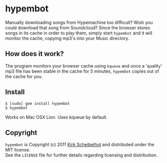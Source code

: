 # hypembot

Manually downloading songs from Hypemachine too difficult? Wish you could
download that song from Soundcloud? Since the browser stores songs in its cache
in order to play them, simply start `hypembot` and it will monitor the cache,
copying mp3's into your Music directory.

## How does it work?

The program monitors your browser cache using `kqueue` and once a 'quality' mp3
file has been stable in the cache for 5 minutes, `hypembot` copies out of the
cache for you.

## Install

    $ [sudo] gem install hypembot
    $ hypembot

Works on Mac OSX Lion. Uses kqueue by default.

## Copyright

`hypembot` is Copyright (c) 2011 [Kirk Scheibelhut](http://scheibo.com/about) and distributed under the MIT license.<br />
See the `LICENSE` file for further details regarding licensing and distribution.
